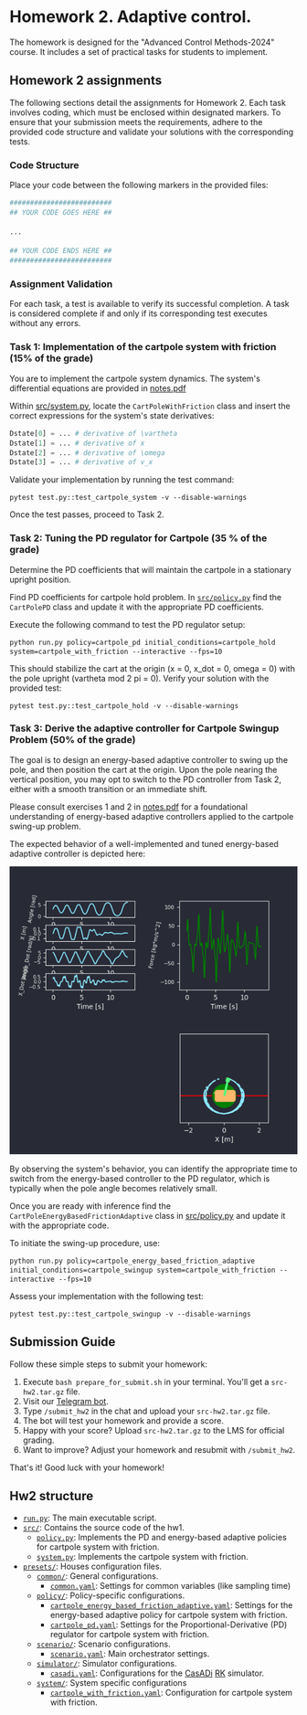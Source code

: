 # Homework 2. Adaptive control.

The homework is designed for the "Advanced Control Methods-2024" course. It includes a set of practical tasks for students to implement.

## Homework 2 assignments

The following sections detail the assignments for Homework 2. 
Each task involves coding, which must be enclosed within designated markers. 
To ensure that your submission meets the requirements, adhere to the provided code structure and validate your solutions with the corresponding tests.

### Code Structure

Place your code between the following markers in the provided files:

```python
#########################
## YOUR CODE GOES HERE ##

...

## YOUR CODE ENDS HERE ##
#########################
```

### Assignment Validation

For each task, a test is available to verify its successful completion. A task is considered complete if and only if its corresponding test executes without any errors.


### Task 1: Implementation of the cartpole system with friction (15% of the grade)

You are to implement the cartpole system dynamics. The system's differential equations are provided in [notes.pdf](./notes.pdf)

Within [src/system.py](./src/system.py), locate the `CartPoleWithFriction` class and insert the correct expressions for the system's state derivatives:
```python
Dstate[0] = ... # derivative of \vartheta 
Dstate[1] = ... # derivative of x
Dstate[2] = ... # derivative of \omega
Dstate[3] = ... # derivative of v_x
```

Validate your implementation by running the test command:

```shell
pytest test.py::test_cartpole_system -v --disable-warnings  
```

Once the test passes, proceed to Task 2.

### Task 2: Tuning the PD regulator for Cartpole (35 % of the grade)

Determine the PD coefficients that will maintain the cartpole in a stationary upright position.

Find PD coefficients for cartpole hold problem. 
In [`src/policy.py`](./src/policy.py) find the `CartPolePD` class and update it with the appropriate PD coefficients.

Execute the following command to test the PD regulator setup:

```shell
python run.py policy=cartpole_pd initial_conditions=cartpole_hold system=cartpole_with_friction --interactive --fps=10 
```

This should stabilize the cart at the origin (x = 0, x_dot = 0, omega = 0) with the pole upright (vartheta mod 2 pi = 0). Verify your solution with the provided test:

```shell
pytest test.py::test_cartpole_hold -v --disable-warnings 
```

### Task 3: Derive the adaptive controller for Cartpole Swingup Problem (50% of the grade)

The goal is to design an energy-based adaptive controller to swing up the pole, and then position the cart at the origin. Upon the pole nearing the vertical position, you may opt to switch to the PD controller from Task 2, either with a smooth transition or an immediate shift.

Please consult exercises 1 and 2 in [notes.pdf](./notes.pdf) for a foundational understanding of energy-based adaptive controllers applied to the cartpole swing-up problem.

The expected behavior of a well-implemented and tuned energy-based adaptive controller is depicted here:

![alt text](./gfx/image.png)

By observing the system's behavior, you can identify the appropriate time to switch from the energy-based controller to the PD regulator, which is typically when the pole angle becomes relatively small.

Once you are ready with inference find the `CartPoleEnergyBasedFrictionAdaptive` class in [src/policy.py](./src/policy.py) and update it with the appropriate code.

To initiate the swing-up procedure, use:

```shell
python run.py policy=cartpole_energy_based_friction_adaptive initial_conditions=cartpole_swingup system=cartpole_with_friction --interactive --fps=10
```

Assess your implementation with the following test:

```shell
pytest test.py::test_cartpole_swingup -v --disable-warnings 
```

## Submission Guide

Follow these simple steps to submit your homework:

1. Execute `bash prepare_for_submit.sh` in your terminal. You'll get a `src-hw2.tar.gz` file.
2. Visit our [Telegram bot](https://t.me/aida_att_bot).
3. Type `/submit_hw2` in the chat and upload your `src-hw2.tar.gz` file.
4. The bot will test your homework and provide a score.
5. Happy with your score? Upload `src-hw2.tar.gz` to the LMS for official grading.
6. Want to improve? Adjust your homework and resubmit with `/submit_hw2`.

That's it! Good luck with your homework! 

## Hw2 structure

- [`run.py`](./run.py): The main executable script.
- [`src/`](./src/): Contains the source code of the hw1.
    - [`policy.py`](./src/policy.py): Implements the PD and energy-based adaptive policies for cartpole system with friction.
    - [`system.py`](./src/system.py): Implements the cartpole system with friction.
- [`presets/`](./presets/): Houses configuration files.
    - [`common/`](./presets/common): General configurations.
        - [`common.yaml`](./presets/common/common.yaml): Settings for common variables (like sampling time)
    - [`policy/`](./presets/policy/): Policy-specific configurations.
        - [`cartpole_energy_based_friction_adaptive.yaml`](./presets/policy/cartpole_energy_based_friction_adaptive.yaml): Settings for the energy-based adaptive policy for cartpole system with friction.
        - [`cartpole_pd.yaml`](./presets/policy/cartpole_pd.yaml): Settings for the Proportional-Derivative (PD) regulator for cartpole system with friction.
    - [`scenario/`](./presets/scenario/): Scenario configurations.
        - [`scenario.yaml`](./presets/scenario/scenario.yaml): Main orchestrator settings.
    - [`simulator/`](./presets/simulator/): Simulator configurations.
        - [`casadi.yaml`](./presets/simulator/casadi.yaml): Configurations for the [CasADi](https://web.casadi.org/) [RK](https://en.wikipedia.org/wiki/Runge%E2%80%93Kutta_methods) simulator.
    - [`system/`](./presets/system/): System specific configurations
        - [`cartpole_with_friction.yaml`](./presets/system/cartpole_with_friction.yaml): Configuration for cartpole system with friction.